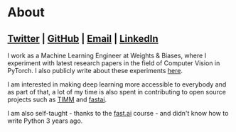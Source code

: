# About

## [Twitter](https://twitter.com/amaarora) | [GitHub](https://github.com/amaarora) | [Email](aman@wandb.com) | [LinkedIn](https://www.linkedin.com/in/aroraaman/)

I work as a Machine Learning Engineer at Weights & Biases, where I experiment with latest research papers in the field of Computer Vision in PyTorch. I also publicly write about these experiments [here](https://wandb.ai/wandb_fc/pytorch-image-models/reportlist?workspace=user-aarora).

I am interested in making deep learning more accessible to everybody and as part of that, a lot of my time is also spent in contributing to open source projects such as [TIMM](https://github.com/rwightman/pytorch-image-models/) and [fastai](https://github.com/fastai/).

I am also self-taught - thanks to the [fast.ai](https://course.fast.ai/) course - and didn't know how to write Python 3 years ago.